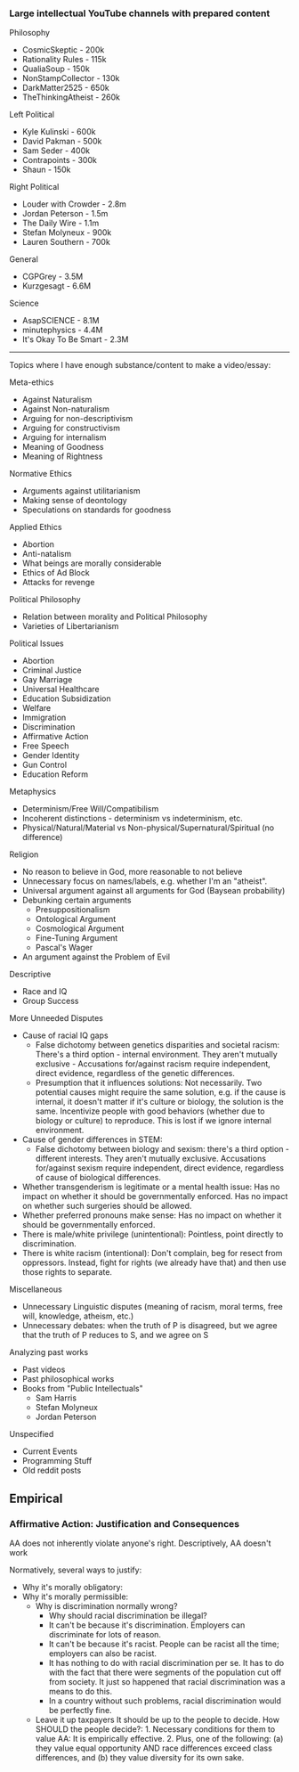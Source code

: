 ### Large intellectual YouTube channels with prepared content

Philosophy
- CosmicSkeptic - 200k
- Rationality Rules - 115k
- QualiaSoup - 150k
- NonStampCollector - 130k
- DarkMatter2525 - 650k
- TheThinkingAtheist - 260k

Left Political
- Kyle Kulinski - 600k
- David Pakman - 500k
- Sam Seder - 400k
- Contrapoints - 300k
- Shaun - 150k

Right Political
- Louder with Crowder - 2.8m
- Jordan Peterson - 1.5m
- The Daily Wire - 1.1m
- Stefan Molyneux - 900k
- Lauren Southern - 700k

General
- CGPGrey - 3.5M
- Kurzgesagt - 6.6M

Science
- AsapSCIENCE - 8.1M
- minutephysics - 4.4M
- It's Okay To Be Smart - 2.3M

----

Topics where I have enough substance/content to make a video/essay:

Meta-ethics
- Against Naturalism
- Against Non-naturalism
- Arguing for non-descriptivism
- Arguing for constructivism
- Arguing for internalism
- Meaning of Goodness
- Meaning of Rightness

Normative Ethics
- Arguments against utilitarianism
- Making sense of deontology
- Speculations on standards for goodness

Applied Ethics
- Abortion
- Anti-natalism
- What beings are morally considerable
- Ethics of Ad Block
- Attacks for revenge

Political Philosophy
- Relation between morality and Political Philosophy
- Varieties of Libertarianism

Political Issues
- Abortion
- Criminal Justice
- Gay Marriage
- Universal Healthcare
- Education Subsidization
- Welfare
- Immigration
- Discrimination
- Affirmative Action
- Free Speech
- Gender Identity
- Gun Control
- Education Reform

Metaphysics
- Determinism/Free Will/Compatibilism
- Incoherent distinctions - determinism vs indeterminism, etc.
- Physical/Natural/Material vs Non-physical/Supernatural/Spiritual (no difference)

Religion
- No reason to believe in God, more reasonable to not believe    
- Unnecessary focus on names/labels, e.g. whether I'm an "atheist".
- Universal argument against all arguments for God (Baysean probability)
- Debunking certain arguments
	- Presuppositionalism
	- Ontological Argument
	- Cosmological Argument
	- Fine-Tuning Argument
	- Pascal's Wager
- An argument against the Problem of Evil

Descriptive
- Race and IQ
- Group Success

More Unneeded Disputes
- Cause of racial IQ gaps
	- False dichotomy between genetics disparities and societal racism: There's a third option - internal environment. They aren't mutually exclusive - Accusations for/against racism require independent, direct evidence, regardless of the genetic differences.
	- Presumption that it influences solutions: Not necessarily. Two potential causes might require the same solution, e.g. if the cause is internal, it doesn't matter if it's culture or biology, the solution is the same. Incentivize people with good behaviors (whether due to biology or culture) to reproduce. This is lost if we ignore internal environment.
- Cause of gender differences in STEM:
	- False dichotomy between biology and sexism: there's a third option - different interests. They aren't mutually exclusive. Accusations for/against sexism require independent, direct evidence, regardless of cause of biological differences.
- Whether transgenderism is legitimate or a mental health issue: Has no impact on whether it should be governmentally enforced. Has no impact on whether such surgeries should be allowed.
- Whether preferred pronouns make sense: Has no impact on whether it should be governmentally enforced.
- There is male/white privilege (unintentional): Pointless, point directly to discrimination.
- There is white racism (intentional): Don't complain, beg for resect from oppressors. Instead, fight for rights (we already have that) and then use those rights to separate.

Miscellaneous
- Unnecessary Linguistic disputes (meaning of racism, moral terms, free will, knowledge, atheism, etc.)
- Unnecessary debates: when the truth of P is disagreed, but we agree that the truth of P reduces to S, and we agree on S

Analyzing past works
- Past videos
- Past philosophical works
- Books from "Public Intellectuals"
	- Sam Harris
	- Stefan Molyneux
	- Jordan Peterson

Unspecified
- Current Events
- Programming Stuff
- Old reddit posts

## Empirical

### Affirmative Action: Justification and Consequences

AA does not inherently violate anyone's right. Descriptively, AA doesn't work

Normatively, several ways to justify:

- Why it's morally obligatory: 
- Why it's morally permissible: 
	- Why is discrimination normally wrong?
		- Why should racial discrimination be illegal?
		- It can't be because it's discrimination. Employers can discriminate for lots of reason.
		- It can't be because it's racist. People can be racist all the time; employers can also be racist.
		- It has nothing to do with racial discrimination per se. It has to do with the fact that there were segments of the population cut off from society. It just so happened that racial discrimination was a means to do this.
		- In a country without such problems, racial discrimination would be perfectly fine.
    - Leave it up taxpayers
	    It should be up to the people to decide. How SHOULD the people decide?:
		    1. Necessary conditions for them to value AA: It is empirically effective.
		    2. Plus, one of the following: (a) they value equal opportunity AND race differences exceed class differences, and (b) they value diversity for its own sake.
